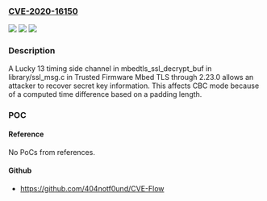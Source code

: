 ### [CVE-2020-16150](https://cve.mitre.org/cgi-bin/cvename.cgi?name=CVE-2020-16150)
![](https://img.shields.io/static/v1?label=Product&message=n%2Fa&color=blue)
![](https://img.shields.io/static/v1?label=Version&message=n%2Fa&color=blue)
![](https://img.shields.io/static/v1?label=Vulnerability&message=n%2Fa&color=brighgreen)

### Description

A Lucky 13 timing side channel in mbedtls_ssl_decrypt_buf in library/ssl_msg.c in Trusted Firmware Mbed TLS through 2.23.0 allows an attacker to recover secret key information. This affects CBC mode because of a computed time difference based on a padding length.

### POC

#### Reference
No PoCs from references.

#### Github
- https://github.com/404notf0und/CVE-Flow

